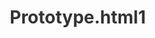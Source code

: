 # Prototype.html1
<!DOCTYPE html>
<html lang="en">
<head>
    <meta charset="UTF-8">
    <meta name="viewport" content="width=device-width, initial-scale=1.0">
    <title>Car Parking Application</title>
    <style>
        * {
            box-sizing: border-box;
        }

        body {
            font-family: Arial, sans-serif;
            background-image: url('https://png.pngtree.com/thumb_back/fw800/background/20230902/pngtree-cars-parked-in-an-underground-parking-garage-with-yellow-image_13136555.jpg');
            background-size: cover;
            margin: 0;
            padding: 20px;
            color: white;
        }

        .container {
            max-width: 600px;
            margin: 0 auto;
            text-align: center;
            background: rgba(255, 255, 255, 0.8);
            padding: 20px;
            border-radius: 8px;
            box-shadow: 0 2px 10px rgba(0, 0, 0, 0.2);
        }

        h1 {
            margin-bottom: 20px;
            color: #333;
        }

        form {
            margin-bottom: 20px;
        }

        input {
            margin: 10px 0;
            padding: 10px;
            width: calc(100% - 22px);
            border: 1px solid #ddd;
            border-radius: 5px;
        }

        button {
            padding: 10px 20px;
            background-color: #4CAF50;
            color: white;
            border: none;
            border-radius: 5px;
            cursor: pointer;
        }

        button:hover {
            background-color: #45a049;
        }

        .parking-lot {
            display: grid;
            grid-template-columns: repeat(5, 1fr);
            gap: 10px;
            margin-bottom: 20px;
        }

        .spot {
            width: 100%;
            padding: 20px;
            background-color: #ccc;
            border-radius: 5px;
            font-size: 1.5em;
            display: flex;
            align-items: center;
            justify-content: center;
            transition: background-color 0.3s;
        }

        .available {
            background-color: #4CAF50;
            color: white;
        }

        .occupied {
            background-color: #F44336;
            color: white;
        }

        #receipt {
            background-color: #e0f7fa; /* Light blue background for the receipt */
            border: 1px solid #ddd;
            padding: 20px;
            border-radius: 5px;
            color: #333; /* Darker text for better readability */
        }

        .hidden {
            display: none;
        }
    </style>
</head>
<body>
    <div class="container">
        <h1>Car Parking Application</h1>
        <form id="parking-form">
            <input type="text" id="vehicle-number" placeholder="Vehicle Number" required>
            <input type="text" id="license-details" placeholder="License Details" required>
            <input type="number" id="time-period" placeholder="Time Period (hours)" min="1" required>
            <button type="submit">Park Vehicle</button>
        </form>

        <div class="parking-lot" id="parking-lot">
            <div class="spot available">1</div>
            <div class="spot available">2</div>
            <div class="spot available">3</div>
            <div class="spot available">4</div>
            <div class="spot occupied">5</div>
            <div class="spot available">6</div>
            <div class="spot occupied">7</div>
            <div class="spot available">8</div>
            <div class="spot available">9</div>
            <div class="spot available">10</div>
        </div>

        <div id="receipt" class="hidden">
            <h2>Receipt</h2>
            <p id="receipt-details"></p>
            <button onclick="resetApp()">New Entry</button>
        </div>
    </div>

    <script>
        document.getElementById('parking-form').addEventListener('submit', function(event) {
            event.preventDefault();

            const vehicleNumber = document.getElementById('vehicle-number').value;
            const licenseDetails = document.getElementById('license-details').value;
            const timePeriod = parseFloat(document.getElementById('time-period').value);

            if (timePeriod < 1) {
                alert('Please enter a valid positive time period.');
                return;
            }

            const chargePerHour = 100; // Set your rate here in INR
            const totalCharge = timePeriod * chargePerHour;

            const spots = document.querySelectorAll('.spot.available');
            if (spots.length > 0) {
                const allocatedSpot = spots[0];
                allocatedSpot.classList.remove('available');
                allocatedSpot.classList.add('occupied');
                allocatedSpot.textContent = vehicleNumber;

                const receiptDetails = `License Details: ${licenseDetails}<br>
                                        Time Period: ${timePeriod} hours<br>
                                        Total Charge: ₹${totalCharge.toFixed(2)}<br>
                                        vehicle Number: ${allocatedSpot.textContent}`;
                
                document.getElementById('receipt-details').innerHTML = receiptDetails;
                document.getElementById('receipt').classList.remove('hidden');

                // Reset the form
                document.getElementById('parking-form').reset();
            } else {
                alert('No available parking spots!');
            }
        });

        function resetApp() {
            const occupiedSpots = document.querySelectorAll('.spot.occupied');
            occupiedSpots.forEach(spot => {
                spot.classList.remove('occupied');
                spot.classList.add('available');
                spot.textContent = '';
            });
            document.getElementById('receipt').classList.add('hidden');
        }
    </script>
</body>
</html>
